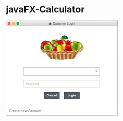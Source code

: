 # javaFX-Calculator
![alt tag](https://github.com/joiro/JavaFX_ShoppingClient/blob/master/customer_login.png)
